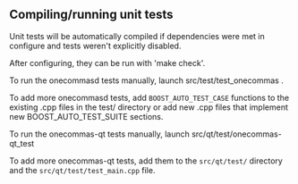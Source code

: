 Compiling/running unit tests
------------------------------------

Unit tests will be automatically compiled if dependencies were met in configure
and tests weren't explicitly disabled.

After configuring, they can be run with 'make check'.

To run the onecommasd tests manually, launch src/test/test_onecommas .

To add more onecommasd tests, add `BOOST_AUTO_TEST_CASE` functions to the existing
.cpp files in the test/ directory or add new .cpp files that
implement new BOOST_AUTO_TEST_SUITE sections.

To run the onecommas-qt tests manually, launch src/qt/test/onecommas-qt_test

To add more onecommas-qt tests, add them to the `src/qt/test/` directory and
the `src/qt/test/test_main.cpp` file.
